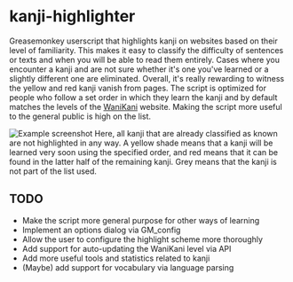 kanji-highlighter
=================

Greasemonkey userscript that highlights kanji on websites based on their level of familiarity. This makes it easy to classify the difficulty of sentences or texts and when you will be able to read them entirely. Cases where you encounter a kanji and are not sure whether it's one you've learned or a slightly different one are eliminated. Overall, it's really rewarding to witness the yellow and red kanji vanish from pages.
The script is optimized for people who follow a set order in which they learn the kanji and by default matches the levels of the [WaniKani] website. Making the script more useful to the general public is high on the list.

![Example screenshot](http://i.imgur.com/zNDgmcY.png)
Here, all kanji that are already classified as known are not highlighted in any way. A yellow shade means that a kanji will be learned very soon using the specified order, and red means that it can be found in the latter half of the remaining kanji. Grey means that the kanji is not part of the list used.

[WaniKani]: http://wanikani.com

## TODO

* Make the script more general purpose for other ways of learning
* Implement an options dialog via GM_config
* Allow the user to configure the highlight scheme more thoroughly
* Add support for auto-updating the WaniKani level via API
* Add more useful tools and statistics related to kanji
* (Maybe) add support for vocabulary via language parsing
